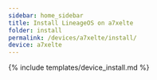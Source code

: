 ```yaml
---
sidebar: home_sidebar
title: Install LineageOS on a7xelte
folder: install
permalink: /devices/a7xelte/install/
device: a7xelte
---
```

{% include templates/device_install.md %}
